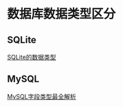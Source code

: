 # 数据库数据类型区分

## SQLite

[SQLite的数据类型](https://wangwl.net/static/pages/sqlite_datatype.html)

## MySQL

[MySQL字段类型最全解析](https://segmentfault.com/a/1190000039139882)
